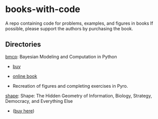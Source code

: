 # books-with-code
A repo containing code for problems, examples, and figures in books If possible, please support the authors by purchasing the book.


## Directories

[bmcp](/bmcp/): Bayesian Modeling and Computation in Python
- [buy](https://www.amazon.com/Bayesian-Modeling-Computation-Chapman-Statistical/dp/036789436X?_encoding=UTF8&camp=1789&creative=9325&linkCode=ur2&tag=storypodca-20&linkId=2P4S6EY6B462X4AR)
- [online book](https://bayesiancomputationbook.com/welcome.html)

- Recreation of figures and completing exercises in Pyro. 

[shape](/shape): Shape: The Hidden Geometry of Information, Biology, Strategy, Democracy, and Everything Else
- ([buy here](https://www.amazon.com/dp/B08PF965W9/ref=dp-kindle-redirect?_encoding=UTF8&btkr=1))